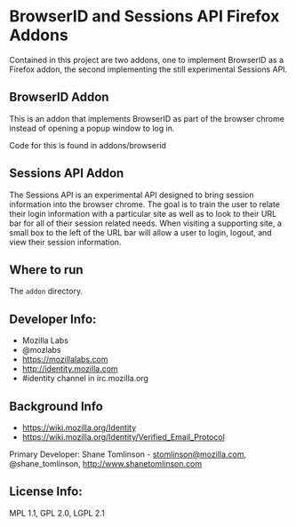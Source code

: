 # BrowserID and Sessions API Firefox Addons

Contained in this project are two addons, one to implement BrowserID as a 
Firefox addon, the second implementing the still experimental Sessions API. 

## BrowserID Addon
This is an addon that implements BrowserID as part of the browser chrome
instead of opening a popup window to log in.

Code for this is found in addons/browserid

## Sessions API Addon
The Sessions API is an experimental API designed to bring session information
into the browser chrome.  The goal is to train the user to relate their
login information with a particular site as well as to look to their URL
bar for all of their session related needs.  When visiting a supporting site,
a small box to the left of the URL bar will allow a user to login, logout, and
view their session information.

## Where to run
The `addon` directory.

## Developer Info:

* Mozilla Labs
* @mozlabs
* https://mozillalabs.com
* http://identity.mozilla.com
* #identity channel in irc.mozilla.org

## Background Info
* https://wiki.mozilla.org/Identity
* https://wiki.mozilla.org/Identity/Verified_Email_Protocol

Primary Developer:
Shane Tomlinson - stomlinson@mozilla.com, @shane_tomlinson, http://www.shanetomlinson.com


## License Info:
MPL 1.1, GPL 2.0, LGPL 2.1

